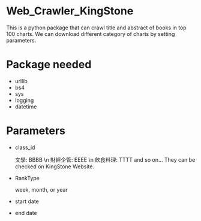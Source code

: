# Web_Crawler_KingStone
This is a python package that can crawl title and abstract of books in top 100 charts.
We can download different category of charts by setting parameters.

# Package needed
- urllib
- bs4
- sys
- logging
- datetime

# Parameters
- class_id
     
     文學: BBBB \n
     財經企管: EEEE \n
     飲食料理: TTTT
     and so on...
     They can be checked on KingStone Website.
- RankType

     week, month, or year
- start date
- end date
